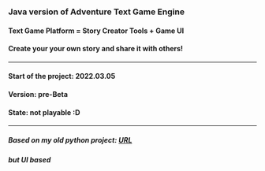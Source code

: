 ### Java version of Adventure Text Game Engine
#### Text Game Platform = Story Creator Tools + Game UI
#### Create your your own story and share it with others!

---

#### Start of the project: 2022.03.05
#### Version: pre-Beta
#### State: not playable :D

---

##### Based on my old python project: [URL][link]
##### but UI based

[link]: https://github.com/TrueJacobG/Text-Adventure-Game-Engine
